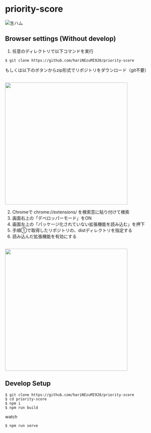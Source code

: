 # priority-score

![生ハム](https://user-images.githubusercontent.com/60064343/125165244-2465d500-e1d1-11eb-902b-7035953162ec.png)

## Browser settings (Without develop)

1. 任意のディレクトリで以下コマンドを実行

```
$ git clone https://github.com/hariNEzuMI928/priority-score
```

もしくは以下のボタンからzip形式でリポジトリをダウンロード（git不要）

<br>
<img src="https://user-images.githubusercontent.com/60064343/125165408-b7067400-e1d1-11eb-88cd-e46e411196e1.png" width="400px">

2. Chromeで chrome://extensions/ を検索窓に貼り付けて検索
3. 画面右上の「デベロッパーモード」をON
4. 画面左上の「パッケージ化されていない拡張機能を読み込む」を押下
5. 手順①で取得したリポジトリの、distディレクトリを指定する
6. 読み込んだ拡張機能を有効にする

<br>
<img src="https://user-images.githubusercontent.com/60064343/125165512-3d22ba80-e1d2-11eb-9117-6aab553f2bbd.png" width="400px">


## Develop Setup

```
$ git clone https://github.com/hariNEzuMI928/priority-score
$ cd priority-score
$ npm i
$ npm run build
```

watch
```
$ npm run serve
```
